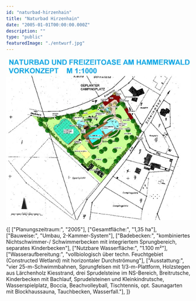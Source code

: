 ```yaml
---
id: "naturbad-hirzenhain"
title: "Naturbad Hirzenhain"
date: "2005-01-01T00:00:00.000Z"
description: ""
type: "public"
featuredImage: "./entwurf.jpg"
---
```


!["Entwurf"](./entwurf.jpg)


<SpecificationsTable title="Naturbad Hirzenhain - Vorkonzept - technische Daten">
    {[
        ["Planungszeitraum:", "2005"],
        ["Gesamtfläche:", "1,35 ha"],
        ["Bauweise:", "Umbau, 2-Kammer-System"],
        ["Badebecken:", "kombiniertes Nichtschwimmer-/ Schwimmerbecken mit integriertem Sprungbereich, separates Kinderbecken"],
        ["Nutzbare Wasserfläche:", "1.100 m²"],
        ["Wasseraufbereitung:", "vollbiologisch über techn. Feuchtgebiet (Constructed Wetland) mit horizontaler Durchströmung"],
        ["Ausstattung:", "vier 25-m-Schwimmbahnen, Sprungfelsen mit 1/3-m-Plattform, Holzstegen aus Lärchenholz Kiesstrand, drei Sprudelsteine im NS-Bereich, Breitrutsche, Kinderbecken mit Bachlauf, Sprudelsteinen und Kleinkindrutsche, Wasserspielplatz, Boccia, Beachvolleyball, Tischtennis, opt. Saunagarten mit Blockhaussauna, Tauchbecken, Wasserfall."],
    ]}
</SpecificationsTable>
